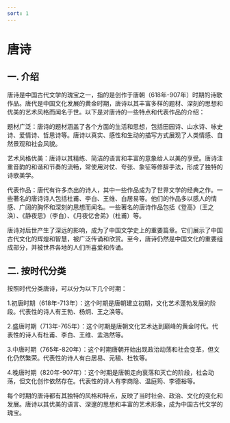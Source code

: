 ```yaml
---
sort: 1
---
```

# 唐诗

## 一. 介绍
唐诗是中国古代文学的瑰宝之一，指的是创作于唐朝（618年-907年）时期的诗歌作品。唐代是中国文化发展的黄金时期，唐诗以其丰富多样的题材、深刻的思想和优美的艺术风格而闻名于世。以下是对唐诗的一些特点和代表作品的介绍：

题材广泛：唐诗的题材涵盖了各个方面的生活和思想，包括田园诗、山水诗、咏史诗、爱情诗、哲思诗等。唐诗以真实、感性和生动的描写方式展现了人类情感、自然景观和社会风貌。

艺术风格优美：唐诗以其精练、简洁的语言和丰富的意象给人以美的享受。唐诗注重音韵的和谐和节奏的流畅，常使用对仗、夸张、象征等修辞手法，形成了独特的诗歌美学。

代表作品：唐代有许多杰出的诗人，其中一些作品成为了世界文学的经典之作。一些著名的唐诗诗人包括杜甫、李白、王维、白居易等。他们的作品多以感人的情感、广阔的胸怀和深刻的思想而闻名。一些著名的唐诗作品包括《登高》（王之涣）、《静夜思》（李白）、《月夜忆舍弟》（杜甫）等。

唐诗对后世产生了深远的影响，成为了中国文学史上的重要篇章。它们展示了中国古代文化的辉煌和智慧，被广泛传诵和欣赏。至今，唐诗仍然是中国文化的重要组成部分，并被世界各地的人们所喜爱和传诵。

## 二. 按时代分类

按照时代分类唐诗，可以分为以下几个时期：

1.初唐时期（618年-713年）：这个时期是唐朝建立初期，文化艺术蓬勃发展的阶段。代表性的诗人有王勃、杨炯、王之涣等。

2.盛唐时期（713年-765年）：这个时期是唐朝文化艺术达到巅峰的黄金时代。代表性的诗人有杜甫、李白、王维、孟浩然等。

3.中唐时期（765年-820年）：这个时期唐朝开始出现政治动荡和社会变革，但文化仍然繁荣。代表性的诗人有白居易、元稹、杜牧等。

4.晚唐时期（820年-907年）：这个时期是唐朝走向衰落和灭亡的阶段，社会动荡，但文化创作依然存在。代表性的诗人有李商隐、温庭筠、李德裕等。

每个时期的唐诗都有其独特的风格和特点，反映了当时社会、政治、文化的变化和发展。唐诗以其优美的语言、深邃的思想和丰富的艺术形象，成为中国古代文学的瑰宝。

